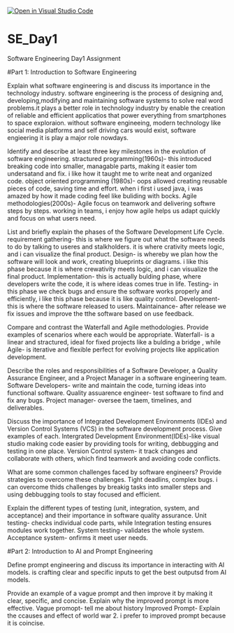 [![Open in Visual Studio Code](https://classroom.github.com/assets/open-in-vscode-2e0aaae1b6195c2367325f4f02e2d04e9abb55f0b24a779b69b11b9e10269abc.svg)](https://classroom.github.com/online_ide?assignment_repo_id=18364998&assignment_repo_type=AssignmentRepo)
# SE_Day1
Software Engineering Day1 Assignment

#Part 1: Introduction to Software Engineering

Explain what software engineering is and discuss its importance in the technology industry.
software engineering is the process of designing and, developing,modifying and maintaining software systems to solve real word problems.it plays a better role in technology industry by enable the creation of reliable and efficient applicatios that power everything from smartphones to space exploraion. without software engineeing, modern technology like social media platforms and self driving cars would exist, software engieering it is play a major role nowdays.

Identify and describe at least three key milestones in the evolution of software engineering.
stractured programming(1960s)- this introduced breaking code into smaller, managable parts, making it easier tom undersatand and fix. i like how it taught me to write neat and organized code.
object oriented programming (1980s)- oops allowed creating reusable pieces of code, saving time and effort. when i first i used java, i was amazed by how it made coding feel like buliding with bocks.
Agile methodologies(2000s)- Agile focus on teamwork and delivering softwre steps by steps. working in teams, i enjoy how agile helps us adapt quickly and focus on what users need.  

List and briefly explain the phases of the Software Development Life Cycle.
requirement gathering- this is where we figure out what the software needs to do by talking to useres and stalkholders. it is where crativity meets logic, and i can visualize the final product.
Design- is whereby we plan how the software will look and work, creating blueprints or diagrams. i like this phase because it is where crewativity meets logic, and i can visualize the final product.
Implementation- this is actually bulding phase, where developers write the code, it is where ideas comes true in life.
Testing- in this phase we check bugs and ensure the software works properly and efficiently, i like this phase because it is like quality control.
Development- this is where the software released to users. 
Maintainance- after release we fix issues and improve the tthe software based on use feedback.

Compare and contrast the Waterfall and Agile methodologies. Provide examples of scenarios where each would be appropriate.
Waterfall- is a linear and stractured, ideal for fixed projects like a bulding a bridge , while Agile- is iterative and flexible perfect for evolving projects like application development.

Describe the roles and responsibilities of a Software Developer, a Quality Assurance Engineer, and a Project Manager in a software engineering team.
Software Developers- write and maintain the code, turning ideas into functional software.
Quality assuarence engineer- test software to find and fix any bugs.
Project manager- oversee the taem, timelines, and deliverables.

Discuss the importance of Integrated Development Environments (IDEs) and Version Control Systems (VCS) in the software development process. Give examples of each.
Intergrated Development Environment(IDEs)-like visual studio making code easier by providing tools for writing, debbugging and testing in one place.
Version Control system- it track changes and collaborate with others, which find teamwork and avoiding code conflicts.

What are some common challenges faced by software engineers? Provide strategies to overcome these challenges.
Tight deadlins, complex bugs. i can overcome thids challenges by breakig tasks into smaller steps and using debbugging tools to stay focused and efficient.

Explain the different types of testing (unit, integration, system, and acceptance) and their importance in software quality assurance.
Unit testing- checks individual code parts, while Integration testing ensures modules work together.
System testing- validates the whole system.
Acceptance system- onfirms it meet user needs.

#Part 2: Introduction to AI and Prompt Engineering


Define prompt engineering and discuss its importance in interacting with AI models.
is crafting clear and specific inputs to get the best outputsd from AI models.

Provide an example of a vague prompt and then improve it by making it clear, specific, and concise. Explain why the improved prompt is more effective.
Vague promopt- tell me about history
Improved Prompt- Explain the ccauses and effect of world war 2.
i prefer to improved prompt because it is coincise.
